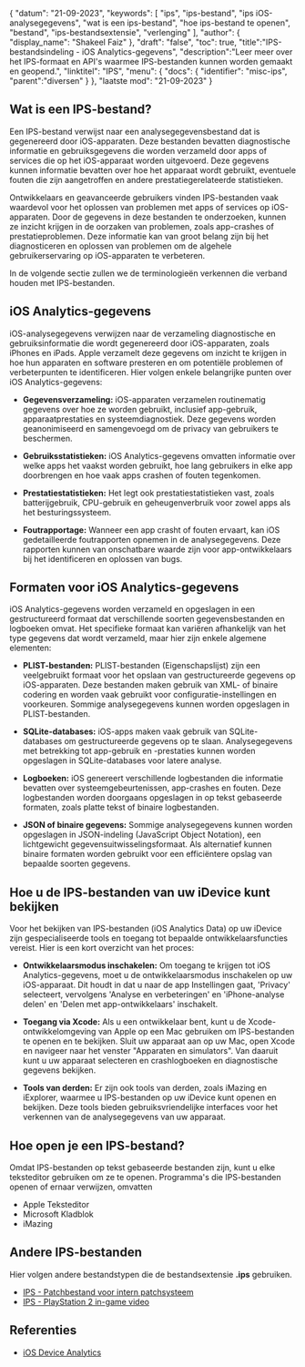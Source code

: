 {
"datum": "21-09-2023",
  "keywords": [
"ips",
"ips-bestand",
"ips iOS-analysegegevens",
"wat is een ips-bestand",
"hoe ips-bestand te openen",
"bestand",
"ips-bestandsextensie",
"verlenging"
],
  "author": {
"display_name": "Shakeel Faiz"
},
"draft": "false",
"toc": true,
"title":"IPS-bestandsindeling - iOS Analytics-gegevens",
  "description":"Leer meer over het IPS-formaat en API's waarmee IPS-bestanden kunnen worden gemaakt en geopend.",
"linktitel": "IPS",
  "menu": {
    "docs": {
      "identifier": "misc-ips",
"parent":"diversen"
}
},
"laatste mod": "21-09-2023"
}

## Wat is een IPS-bestand?

Een IPS-bestand verwijst naar een analysegegevensbestand dat is gegenereerd door iOS-apparaten. Deze bestanden bevatten diagnostische informatie en gebruiksgegevens die worden verzameld door apps of services die op het iOS-apparaat worden uitgevoerd. Deze gegevens kunnen informatie bevatten over hoe het apparaat wordt gebruikt, eventuele fouten die zijn aangetroffen en andere prestatiegerelateerde statistieken.

Ontwikkelaars en geavanceerde gebruikers vinden IPS-bestanden vaak waardevol voor het oplossen van problemen met apps of services op iOS-apparaten. Door de gegevens in deze bestanden te onderzoeken, kunnen ze inzicht krijgen in de oorzaken van problemen, zoals app-crashes of prestatieproblemen. Deze informatie kan van groot belang zijn bij het diagnosticeren en oplossen van problemen om de algehele gebruikerservaring op iOS-apparaten te verbeteren.

In de volgende sectie zullen we de terminologieën verkennen die verband houden met IPS-bestanden.

## iOS Analytics-gegevens

iOS-analysegegevens verwijzen naar de verzameling diagnostische en gebruiksinformatie die wordt gegenereerd door iOS-apparaten, zoals iPhones en iPads. Apple verzamelt deze gegevens om inzicht te krijgen in hoe hun apparaten en software presteren en om potentiële problemen of verbeterpunten te identificeren. Hier volgen enkele belangrijke punten over iOS Analytics-gegevens:

- **Gegevensverzameling:** iOS-apparaten verzamelen routinematig gegevens over hoe ze worden gebruikt, inclusief app-gebruik, apparaatprestaties en systeemdiagnostiek. Deze gegevens worden geanonimiseerd en samengevoegd om de privacy van gebruikers te beschermen.

- **Gebruiksstatistieken:** iOS Analytics-gegevens omvatten informatie over welke apps het vaakst worden gebruikt, hoe lang gebruikers in elke app doorbrengen en hoe vaak apps crashen of fouten tegenkomen.

- **Prestatiestatistieken:** Het legt ook prestatiestatistieken vast, zoals batterijgebruik, CPU-gebruik en geheugenverbruik voor zowel apps als het besturingssysteem.

- **Foutrapportage:** Wanneer een app crasht of fouten ervaart, kan iOS gedetailleerde foutrapporten opnemen in de analysegegevens. Deze rapporten kunnen van onschatbare waarde zijn voor app-ontwikkelaars bij het identificeren en oplossen van bugs.

## Formaten voor iOS Analytics-gegevens

iOS Analytics-gegevens worden verzameld en opgeslagen in een gestructureerd formaat dat verschillende soorten gegevensbestanden en logboeken omvat. Het specifieke formaat kan variëren afhankelijk van het type gegevens dat wordt verzameld, maar hier zijn enkele algemene elementen:

- **PLIST-bestanden:** PLIST-bestanden (Eigenschapslijst) zijn een veelgebruikt formaat voor het opslaan van gestructureerde gegevens op iOS-apparaten. Deze bestanden maken gebruik van XML- of binaire codering en worden vaak gebruikt voor configuratie-instellingen en voorkeuren. Sommige analysegegevens kunnen worden opgeslagen in PLIST-bestanden.

- **SQLite-databases:** iOS-apps maken vaak gebruik van SQLite-databases om gestructureerde gegevens op te slaan. Analysegegevens met betrekking tot app-gebruik en -prestaties kunnen worden opgeslagen in SQLite-databases voor latere analyse.

- **Logboeken:** iOS genereert verschillende logbestanden die informatie bevatten over systeemgebeurtenissen, app-crashes en fouten. Deze logbestanden worden doorgaans opgeslagen in op tekst gebaseerde formaten, zoals platte tekst of binaire logbestanden.

- **JSON of binaire gegevens:** Sommige analysegegevens kunnen worden opgeslagen in JSON-indeling (JavaScript Object Notation), een lichtgewicht gegevensuitwisselingsformaat. Als alternatief kunnen binaire formaten worden gebruikt voor een efficiëntere opslag van bepaalde soorten gegevens.

## Hoe u de IPS-bestanden van uw iDevice kunt bekijken

Voor het bekijken van IPS-bestanden (iOS Analytics Data) op uw iDevice zijn gespecialiseerde tools en toegang tot bepaalde ontwikkelaarsfuncties vereist. Hier is een kort overzicht van het proces:

- **Ontwikkelaarsmodus inschakelen:** Om toegang te krijgen tot iOS Analytics-gegevens, moet u de ontwikkelaarsmodus inschakelen op uw iOS-apparaat. Dit houdt in dat u naar de app Instellingen gaat, 'Privacy' selecteert, vervolgens 'Analyse en verbeteringen' en 'iPhone-analyse delen' en 'Delen met app-ontwikkelaars' inschakelt.

- **Toegang via Xcode:** Als u een ontwikkelaar bent, kunt u de Xcode-ontwikkelomgeving van Apple op een Mac gebruiken om IPS-bestanden te openen en te bekijken. Sluit uw apparaat aan op uw Mac, open Xcode en navigeer naar het venster "Apparaten en simulators". Van daaruit kunt u uw apparaat selecteren en crashlogboeken en diagnostische gegevens bekijken.

- **Tools van derden:** Er zijn ook tools van derden, zoals iMazing en iExplorer, waarmee u IPS-bestanden op uw iDevice kunt openen en bekijken. Deze tools bieden gebruiksvriendelijke interfaces voor het verkennen van de analysegegevens van uw apparaat.

## Hoe open je een IPS-bestand?

Omdat IPS-bestanden op tekst gebaseerde bestanden zijn, kunt u elke teksteditor gebruiken om ze te openen. Programma's die IPS-bestanden openen of ernaar verwijzen, omvatten

- Apple Teksteditor
- Microsoft Kladblok
- iMazing

## Andere IPS-bestanden

Hier volgen andere bestandstypen die de bestandsextensie **.ips** gebruiken.

- [IPS - Patchbestand voor intern patchsysteem](/nl/game/ips/)
- [IPS - PlayStation 2 in-game video](/nl/game/ips-ps2/)

## Referenties
* [iOS Device Analytics](https://www.apple.com/legal/privacy/data/en/device-analytics/)
